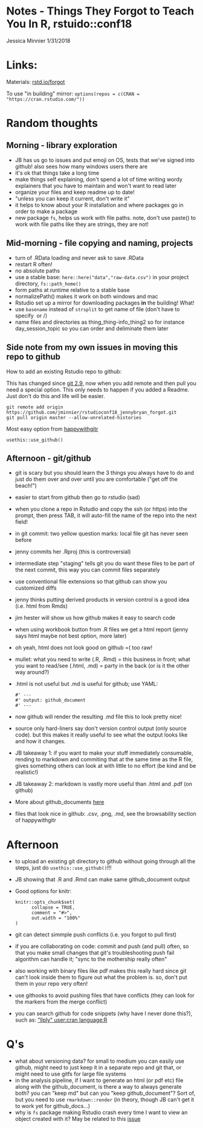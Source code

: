 Notes - Things They Forgot to Teach You In R, rstuido::conf18
================
Jessica Minnier
1/31/2018

Links:
======

Materials: [rstd.io/forgot](https://github.com/jennybc/what-they-forgot)

To use "in building" mirror: `options(repos = c(CRAN = "https://cran.rstudio.com/"))`

Random thoughts
===============

Morning - library exploration
-----------------------------

-   JB has us go to issues and put emoji on OS, tests that we've signed into github! also sees how many windows users there are
-   it's ok that things take a long time
-   make things self explaining, don't spend a lot of time writing wordy explainers that you have to maintain and won't want to read later
-   organize your files and keep readme up to date!
-   "unless you can keep it current, don't write it"
-   it helps to know about your R installation and where packages go in order to make a package
-   new package `fs`, helps us work with file paths. note, don't use paste() to work with file paths like they are strings, they are not!

Mid-morning - file copying and naming, projects
-----------------------------------------------

-   turn of .RData loading and never ask to save .RData
-   restart R often!
-   no absolute paths
-   use a stable base: `here::here("data","raw-data.csv")` in your project directory, `fs::path_home()`
-   form paths at runtime relative to a stable base
-   normalizePath() makes it work on both windows and mac
-   Rstudio set up a mirror for downloading packages **in** the building! What!
-   use `basename` instead of `strsplit` to get name of file (don't have to specify  or /)
-   name files and directories as thing\_thing-info\_thing2 so for instance day\_session\_topic so you can order and deliminate them later

Side note from my own issues in moving this repo to github
----------------------------------------------------------

How to add an existing Rstudio repo to github:

This has changed since [git 2.9](https://stackoverflow.com/questions/37937984/git-refusing-to-merge-unrelated-histories), now when you add remote and then pull you need a special option. This only needs to happen if you added a Readme. Just don't do this and life will be easier.

    git remote add origin https://github.com/jminnier/rstudioconf18_jennybryan_forgot.git
    git pull origin master --allow-unrelated-histories

Most easy option from [happywithgitr](http://happygitwithr.com/existing-github-last.html)

    usethis::use_github()

Afternoon - git/github
----------------------

-   git is scary but you should learn the 3 things you always have to do and just do them over and over until you are comfortable ("get off the beach!")
-   easier to start from github then go to rstudio (sad)
-   when you clone a repo in Rstudio and copy the ssh (or https) into the prompt, then press TAB, it will auto-fill the name of the repo into the next field!
-   in git commit: two yellow question marks: local file git has never seen before
-   jenny commits her .Rproj (this is controversial)
-   intermediate step "staging" tells git you do want these files to be part of the next commit, this way you can commit files separately
-   use conventional file extensions so that github can show you customized diffs
-   jenny thinks putting derived products in version control is a good idea (i.e. html from Rmds)
-   jim hester will show us how github makes it easy to search code
-   when using workbook button from .R files we get a html report (jenny says html maybe not best option, more later)
-   oh yeah, html does not look good on github =( too raw!
-   mullet: what you need to write (.R, .Rmd) = this business in front; what you want to read/see (.html, .md) = party in the back (or is it the other way around?)
-   .html is not useful but .md is useful for github; use YAML:

        #' ---
        #' output: github_document
        #' ---

-   now github will render the resulting .md file this to look pretty nice!
-   source only hard-liners say don't version control output (only source code). but this makes it really useful to see what the output looks like and how it changes.
-   JB takeaway 1: if you want to make your stuff immediately consumable, rending to markdown and commiting that at the same time as the R file, gives something others can look at with little to no effort (be kind and be realistic!)
-   JB takeaway 2: markdown is vastly more useful than .html and .pdf (on github)
-   More about github\_documents [here](http://rmarkdown.rstudio.com/github_document_format.html)
-   files that look nice in github: .csv, .png, .md, see the browsability section of happywithgitr

Afternoon
=========

-   to upload an existing git directory to github without going through all the steps, just do `usethis::use_github()`!!!
-   JB showing that .R and .Rmd can make same github\_document output
-   Good options for knitr:

        knitr::opts_chunk$set(
              collapse = TRUE,
              comment = "#>",
              out.width = "100%"
        )

-   git can detect simmple push conflicts (i.e. you forgot to pull first)
-   if you are collaborating on code: commit and push (and pull) often, so that you make small changes that git's troubleshooting push fail algorithm can handle it; "sync to the mothership really often"
-   also working with binary files like pdf makes this really hard since git can't look inside them to figure out what the problem is. so, don't put them in your repo very often!
-   use githooks to avoid pushing files that have conflicts (they can look for the markers from the merge conflict)
-   you can search github for code snippets (why have I never done this?), such as: ["llply" user:cran language:R](https://github.com/search?l=r&q=%22llply%22+user%3Acran+language%3AR&ref=searchresults&type=Code&utf8=%E2%9C%93)

Q's
===

-   what about versioning data? for small to medium you can easily use github, might need to just keep it in a separate repo and git that, or might need to use gitfs for large file systems
-   in the analysis pipeline, if I want to generate an html (or pdf etc) file along with the github\_document, is there a way to always generate both? you can "keep md" but can you "keep github\_document"? Sort of, but you need to use `rmarkdown::render` (in theory, though JB can't get it to work yet for github\_docs...)
-   why is `fs` package making Rstudio crash every time I want to view an object created with it? May be related to this [issue](https://github.com/r-lib/fs/issues/58)
